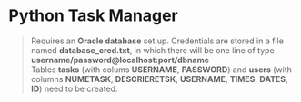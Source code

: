 # Python Task Manager

> Requires an **Oracle database** set up. Credentials are stored in a file named **database_cred.txt**, in which there will be one line of type **username/password@localhost:port/dbname** <br> Tables **tasks** (with colums **USERNAME**, **PASSWORD**) and **users** (with columns **NUMETASK**, **DESCRIERETSK**, **USERNAME**, **TIMES**, **DATES**, **ID**) need to be created.
